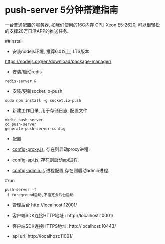 push-server 5分钟搭建指南
=======================
一台普通配置的服务器, 如我们使用的16G内存 CPU Xeon E5-2620, 可以很轻松的支撑20万日活APP的推送任务.

##install 

* 安装nodejs环境, 推荐6.0以上, LTS版本

https://nodejs.org/en/download/package-manager/

* 安装/启动redis
```
redis-server &
```

* 安装/更新socket.io-push
```
sudo npm install -g socket.io-push
```

* 新建工作目录, 用于存储日志, 配置文件
```
mkdir push-server    
cd push-server
generate-push-server-config
```

* 配置

* [config-proxy.js](config-proxy.js), 存在则启动proxy进程.

* [config-api.js](config-api.js), 存在则启动api进程.

* [config-admin.js](config-admin.js) 进程配置,存在则启动admin进程.


#run
```
push-server -f
-f foreground启动,不指定会后台启动
```

* 管理后台 http://localhost:12001/

* 客户端SDK连接HTTP地址 : http://localhost:10001/ 

* 客户端SDK连接HTTPS地址: http://localhost:10443/ 

* api url: http://localhost:11001/
